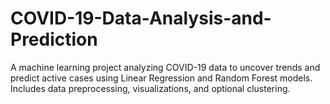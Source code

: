 # COVID-19-Data-Analysis-and-Prediction
A machine learning project analyzing COVID-19 data to uncover trends and predict active cases using Linear Regression and Random Forest models. Includes data preprocessing, visualizations, and optional clustering.
